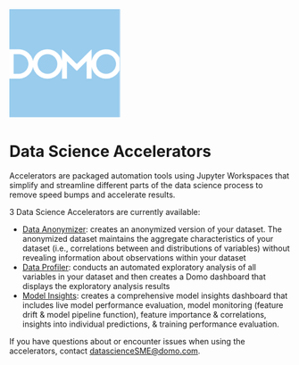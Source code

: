 <img src="https://github.com/domoinc/domo-data-science-resources/blob/02297d262c1a5b6113e88554483f0d872b2086ba/data_science_accelerators/images/Domo_logo.png" alt="Image Description" width="200">


# Data Science Accelerators 
Accelerators are packaged automation tools using Jupyter Workspaces that simplify and streamline different parts of the data science process to remove speed bumps and accelerate results.

3 Data Science Accelerators are currently available: 
  - [Data Anonymizer](https://github.com/domoinc/domo-data-science-resources/tree/main/data_science_accelerators/data_anonymizer): creates an anonymized version of your dataset. The anonymized dataset maintains the aggregate characteristics of your dataset (i.e., correlations between and distributions of variables) without revealing information about observations within your dataset
  - [Data Profiler](https://github.com/domoinc/domo-data-science-resources/tree/main/data_science_accelerators/data_profiler): conducts an automated exploratory analysis of all variables in your dataset and then creates a Domo dashboard that displays the exploratory analysis results
  - [Model Insights](https://github.com/domoinc/domo-data-science-resources/tree/main/data_science_accelerators/model_insights): creates a comprehensive model insights dashboard that includes live model performance evaluation, model monitoring (feature drift & model pipeline function), feature importance & correlations, insights into individual predictions, & training performance evaluation.

If you have questions about or encounter issues when using the accelerators, contact datascienceSME@domo.com.
